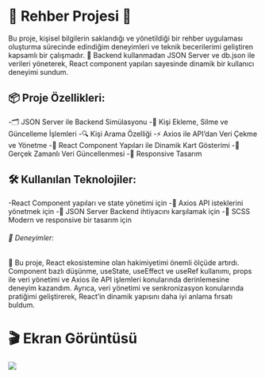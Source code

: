 <h1>📖 Rehber Projesi 📖</h1>

Bu proje, kişisel bilgilerin saklandığı ve yönetildiği bir rehber uygulaması oluşturma sürecinde edindiğim deneyimleri ve teknik becerilerimi geliştiren kapsamlı bir çalışmadır. 🚀 Backend kullanmadan JSON Server ve db.json ile verileri yöneterek, React component yapıları sayesinde dinamik bir kullanıcı deneyimi sundum.

<h2>📦 Proje Özellikleri:</h2>

-🗂 JSON Server ile Backend Simülasyonu
-🔄 Kişi Ekleme, Silme ve Güncelleme İşlemleri
-🔍 Kişi Arama Özelliği
-⚡ Axios ile API’dan Veri Çekme ve Yönetme
-🎨 React Component Yapıları ile Dinamik Kart Gösterimi
-📡 Gerçek Zamanlı Veri Güncellenmesi
-📱 Responsive Tasarım

<h2>🛠️ Kullanılan Teknolojiler:</h2>

-React Component yapıları ve state yönetimi için
-📡 Axios API isteklerini yönetmek için
-💾 JSON Server Backend ihtiyacını karşılamak için
-🎨 SCSS Modern ve responsive bir tasarım için

<h6>🎯 Deneyimler:</h6>

🧠 Bu proje, React ekosistemine olan hakimiyetimi önemli ölçüde artırdı.
Component bazlı düşünme, useState, useEffect ve useRef kullanımı, props ile veri yönetimi ve Axios ile API işlemleri konularında derinlemesine deneyim kazandım. Ayrıca, veri yönetimi ve senkronizasyon konularında pratiğimi geliştirerek, React’in dinamik yapısını daha iyi anlama fırsatı buldum.

<h1>🎬 Ekran Görüntüsü</h1>

![](./assets/project.gif)

